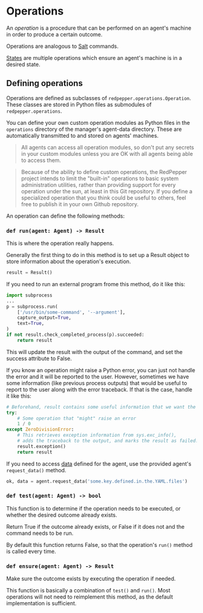 # Operations

An _operation_ is a procedure that can be performed on an agent's machine in order to produce a certain outcome.

Operations are analogous to [Salt](https://github.com/saltstack/salt) commands.

[States](states.md) are multiple operations which ensure an agent's machine is in a desired state.

## Defining operations

Operations are defined as subclasses of `redpepper.operations.Operation`.
These classes are stored in Python files as submodules of `redpepper.operations`.

You can define your own custom operation modules as Python files in the `operations` directory of the manager's agent-data directory.
These are automatically transmitted to and stored on agents' machines.

> All agents can access all operation modules, so don't put any secrets in your custom modules unless you are OK with all agents being able to access them.

> Because of the ability to define custom operations,
> the RedPepper project intends to limit the "built-in" operations
> to basic system administration utilities,
> rather than providing support for every operation under the sun,
> at least in this Git repository.
> If you define a specialized operation that you think could be useful to others,
> feel free to publish it in your own Github repository.

An operation can define the following methods:

### `def run(agent: Agent) -> Result`

This is where the operation really happens.

Generally the first thing to do in this method is to set up a Result object to store information about the operation's execution.

```python
result = Result()
```

If you need to run an external program frome this method,
do it like this:

```python
import subprocess
...
p = subprocess.run(
    ['/usr/bin/some-command', '--argument'],
    capture_output=True,
    text=True,
)
if not result.check_completed_process(p).succeeded:
    return result
```

This will update the result with the output of the command,
and set the success attribute to False.

If you know an operation might raise a Python error,
you can just not handle the error and it will be reported to the user.
However, sometimes we have some information (like previous process outputs)
that would be useful to report to the user along with the error traceback.
If that is the case, handle it like this:

```python
# Beforehand, result contains some useful information that we want the user to see whether or not the error occurrs.
try:
    # Some operation that "might" raise an error
    1 / 0
except ZeroDivisionError:
    # This retrieves exception information from sys.exc_info(),
    # adds the traceback to the output, and marks the result as failed.
    result.exception()
    return result
```

If you need to access [data](data.md) defined for the agent,
use the provided agent's `request_data()` method.

```python
ok, data = agent.request_data('some.key.defined.in.the.YAML.files')
```

### `def test(agent: Agent) -> bool`

This function is to determine if the operation needs to be executed,
or whether the desired outcome already exists.

Return True if the outcome already exists, or False if it does not and the command needs to be run.

By default this function returns False,
so that the operation's `run()` method is called every time.

### `def ensure(agent: Agent) -> Result`

Make sure the outcome exists by executing the operation if needed.

This function is basically a combination of `test()` and `run()`.
Most operations will not need to reimplement this method,
as the default implementation is sufficient.
